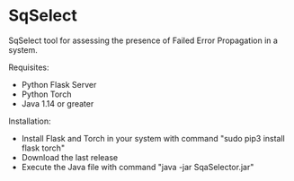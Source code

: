 # SqSelect
SqSelect tool for assessing the presence of Failed Error Propagation in a system.

Requisites:
- Python Flask Server
- Python Torch
- Java 1.14 or greater

Installation:
- Install Flask and Torch in your system with command "sudo pip3 install flask torch"
- Download the last release
- Execute the Java file with command "java -jar SqaSelector.jar"
